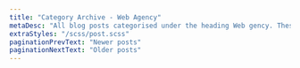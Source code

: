 ```yaml
---
title: "Category Archive - Web Agency"
metaDesc: "All blog posts categorised under the heading Web gency. These are updated on a regular basis so do check back for updates."
extraStyles: "/scss/post.scss"
paginationPrevText: "Newer posts"
paginationNextText: "Older posts"
---
```

